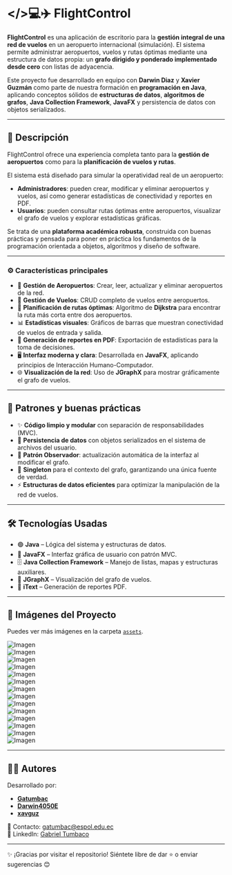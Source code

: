 # </>💻✈️ FlightControl  

**FlightControl** es una aplicación de escritorio para la **gestión integral de una red de vuelos** en un aeropuerto internacional (simulación). El sistema permite administrar aeropuertos, vuelos y rutas óptimas mediante una estructura de datos propia: un **grafo dirigido y ponderado implementado desde cero** con listas de adyacencia.  

Este proyecto fue desarrollado en equipo con **Darwin Diaz** y **Xavier Guzmán** como parte de nuestra formación en **programación en Java**, aplicando conceptos sólidos de **estructuras de datos**, **algoritmos de grafos**, **Java Collection Framework**, **JavaFX** y persistencia de datos con objetos serializados.  

---

## 📖 Descripción  

FlightControl ofrece una experiencia completa tanto para la **gestión de aeropuertos** como para la **planificación de vuelos y rutas**.  

El sistema está diseñado para simular la operatividad real de un aeropuerto:  

- **Administradores**: pueden crear, modificar y eliminar aeropuertos y vuelos, así como generar estadísticas de conectividad y reportes en PDF.  
- **Usuarios**: pueden consultar rutas óptimas entre aeropuertos, visualizar el grafo de vuelos y explorar estadísticas gráficas.  

Se trata de una **plataforma académica robusta**, construida con buenas prácticas y pensada para poner en práctica los fundamentos de la programación orientada a objetos, algoritmos y diseño de software.  

---

### ⚙️ Características principales  

- 🛫 **Gestión de Aeropuertos**: Crear, leer, actualizar y eliminar aeropuertos de la red.  
- 🛬 **Gestión de Vuelos**: CRUD completo de vuelos entre aeropuertos.  
- 🧭 **Planificación de rutas óptimas**: Algoritmo de **Dijkstra** para encontrar la ruta más corta entre dos aeropuertos.  
- 📊 **Estadísticas visuales**: Gráficos de barras que muestran conectividad de vuelos de entrada y salida.  
- 📝 **Generación de reportes en PDF**: Exportación de estadísticas para la toma de decisiones.  
- 🖥️ **Interfaz moderna y clara**: Desarrollada en **JavaFX**, aplicando principios de Interacción Humano-Computador.  
- 🌐 **Visualización de la red**: Uso de **JGraphX** para mostrar gráficamente el grafo de vuelos.  

---

## 🧩 Patrones y buenas prácticas  

- ✨ **Código limpio y modular** con separación de responsabilidades (MVC).  
- 📂 **Persistencia de datos** con objetos serializados en el sistema de archivos del usuario.  
- 🔄 **Patrón Observador**: actualización automática de la interfaz al modificar el grafo.  
- 🔑 **Singleton** para el contexto del grafo, garantizando una única fuente de verdad.  
- ⚡ **Estructuras de datos eficientes** para optimizar la manipulación de la red de vuelos.  

---

## 🛠 Tecnologías Usadas  

- 🟢 **Java** – Lógica del sistema y estructuras de datos.  
- 🎨 **JavaFX** – Interfaz gráfica de usuario con patrón MVC.  
- 🗄️ **Java Collection Framework** – Manejo de listas, mapas y estructuras auxiliares.  
- 🔗 **JGraphX** – Visualización del grafo de vuelos.  
- 📄 **iText** – Generación de reportes PDF.  

---

## 📸 Imágenes del Proyecto  

Puedes ver más imágenes en la carpeta [`assets`](./assets).  

![Imagen](assets/1.png)  
![Imagen](assets/2.png)  
![Imagen](assets/3.png)  
![Imagen](assets/4.png)  
![Imagen](assets/5.png)  
![Imagen](assets/6.png)  
![Imagen](assets/7.png)  
![Imagen](assets/8.png)  
![Imagen](assets/9.png)  
![Imagen](assets/10.png)  
![Imagen](assets/11.png)  
![Imagen](assets/12.png)  
![Imagen](assets/13.png)  
![Imagen](assets/14.png)  

---

## 👨‍💻 Autores  

Desarrollado por:  

- **[Gatumbac](https://github.com/Gatumbac)**  
- **[Darwin4050E](https://github.com/Darwin4050E)**  
- **[xavguz](https://github.com/xavguz)**  

📧 Contacto: gatumbac@espol.edu.ec  
📌 LinkedIn: [Gabriel Tumbaco](https://www.linkedin.com/in/gabriel-tumbaco-santana/)  

---

✨ ¡Gracias por visitar el repositorio! Siéntete libre de dar ⭐️ o enviar sugerencias 😊  
